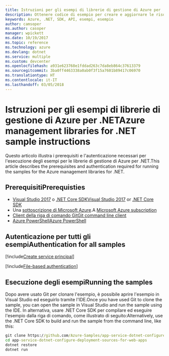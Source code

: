 ```yaml
---
title: Istruzioni per gli esempi di librerie di gestione di Azure per .NET
description: Ottenere codice di esempio per creare e aggiornare le risorse con le librerie di gestione di Azure management per .NET.
keywords: Azure, .NET, SDK, API, esempi, esempio
author: camsoper
ms.author: casoper
manager: wpickett
ms.date: 10/19/2017
ms.topic: reference
ms.technology: azure
ms.devlang: dotnet
ms.service: multiple
ms.custom: devcenter
ms.openlocfilehash: a931e623768e1fddad263c7da8eb864c37613379
ms.sourcegitcommit: 3ba0ff4463338a0ab0f3f15a7601b89417c06970
ms.translationtype: HT
ms.contentlocale: it-IT
ms.lasthandoff: 03/05/2018
---
```

# <a name="azure-management-libraries-for-net-sample-instructions"></a><span data-ttu-id="0f94d-104">Istruzioni per gli esempi di librerie di gestione di Azure per .NET</span><span class="sxs-lookup"><span data-stu-id="0f94d-104">Azure management libraries for .NET sample instructions</span></span>

<span data-ttu-id="0f94d-105">Questo articolo illustra i prerequisiti e l'autenticazione necessari per l'esecuzione degli esempi per le librerie di gestione di Azure per .NET.</span><span class="sxs-lookup"><span data-stu-id="0f94d-105">This article describes the prerequisites and authentication required for running the samples for the Azure management libraries for .NET.</span></span>

## <a name="prerequisties"></a><span data-ttu-id="0f94d-106">Prerequisiti</span><span class="sxs-lookup"><span data-stu-id="0f94d-106">Prerequisties</span></span> 

* <span data-ttu-id="0f94d-107">[Visual Studio 2017](https://www.visualstudio.com/vs/) o [.NET Core SDK](https://www.microsoft.com/net/download/core)</span><span class="sxs-lookup"><span data-stu-id="0f94d-107">[Visual Studio 2017](https://www.visualstudio.com/vs/) or [.NET Core SDK](https://www.microsoft.com/net/download/core)</span></span>
* <span data-ttu-id="0f94d-108">Una [sottoscrizione di Microsoft Azure](https://azure.microsoft.com/free/).</span><span class="sxs-lookup"><span data-stu-id="0f94d-108">A [Microsoft Azure subscription](https://azure.microsoft.com/free/)</span></span>
* [<span data-ttu-id="0f94d-109">Client della riga di comando Git</span><span class="sxs-lookup"><span data-stu-id="0f94d-109">Git command line client</span></span>](https://git-scm.com/)
* [<span data-ttu-id="0f94d-110">Azure PowerShell</span><span class="sxs-lookup"><span data-stu-id="0f94d-110">Azure PowerShell</span></span>](/powershell/azure/install-azurerm-ps)

## <a name="authentication-for-all-samples"></a><span data-ttu-id="0f94d-111">Autenticazione per tutti gli esempi</span><span class="sxs-lookup"><span data-stu-id="0f94d-111">Authentication for all samples</span></span>

[!include[Create service principal](includes/create-sp.md)]

[!include[File-based authentication](includes/file-based-auth.md)]

## <a name="running-the-samples"></a><span data-ttu-id="0f94d-112">Esecuzione degli esempi</span><span class="sxs-lookup"><span data-stu-id="0f94d-112">Running the samples</span></span>

<span data-ttu-id="0f94d-113">Dopo avere usato Git per clonare l'esempio, è possibile aprire l'esempio in Visual Studio ed eseguirlo tramite l'IDE.</span><span class="sxs-lookup"><span data-stu-id="0f94d-113">Once you have used Git to clone the sample, you can open the sample in Visual Studio and run the sample using the IDE.</span></span>  <span data-ttu-id="0f94d-114">In alternativa, usare .NET Core SDK per compilare ed eseguire l'esempio dalla riga di comando, come illustrato di seguito:</span><span class="sxs-lookup"><span data-stu-id="0f94d-114">Alternatively, use the .NET Core SDK to build and run the sample from the command line, like this:</span></span>

```cmd
git clone https://github.com/Azure-Samples/app-service-dotnet-configure-deployment-sources-for-web-apps.git
cd app-service-dotnet-configure-deployment-sources-for-web-apps
dotnet restore
dotnet run
```
